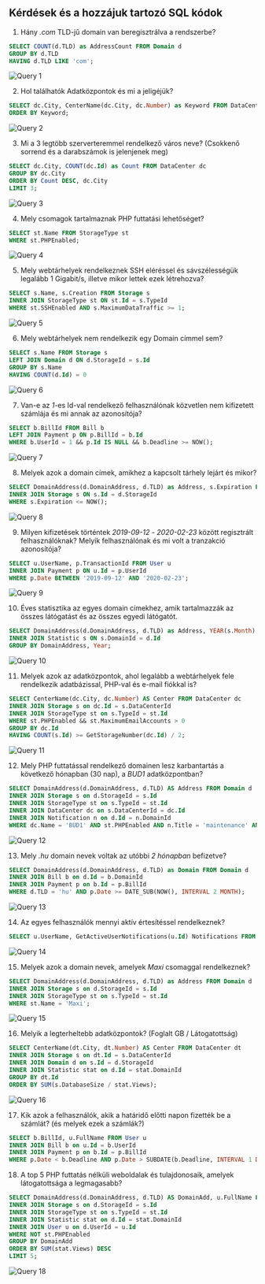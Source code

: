## Kérdések és a hozzájuk tartozó SQL kódok

1. Hány _.com_ TLD-jű domain van beregisztrálva a rendszerbe?

```sql
SELECT COUNT(d.TLD) as AddressCount FROM Domain d
GROUP BY d.TLD
HAVING d.TLD LIKE 'com';
```

![Query 1](./queries/query1.png "Query 1")

2. Hol találhatók Adatközpontok és mi a jeligéjük?

```sql
SELECT dc.City, CenterName(dc.City, dc.Number) as Keyword FROM DataCenter dc
ORDER BY Keyword;
```

![Query 2](./queries/query2.png "Query 2")

3. Mi a 3 legtöbb szerverteremmel rendelkező város neve? (Csokkenő sorrend és a darabszámok is jelenjenek meg)

```sql
SELECT dc.City, COUNT(dc.Id) as Count FROM DataCenter dc
GROUP BY dc.City
ORDER BY Count DESC, dc.City
LIMIT 3;
```

![Query 3](./queries/query3.png "Query 3")

4. Mely csomagok tartalmaznak PHP futtatási lehetőséget?

```sql
SELECT st.Name FROM StorageType st
WHERE st.PHPEnabled;
```

![Query 4](./queries/query4.png "Query 4")

5. Mely webtárhelyek rendelkeznek SSH eléréssel és sávszélességük legalább 1 Gigabit/s, illetve mikor lettek ezek létrehozva?

```sql
SELECT s.Name, s.Creation FROM Storage s
INNER JOIN StorageType st ON st.Id = s.TypeId
WHERE st.SSHEnabled AND s.MaximumDataTraffic >= 1;
```

![Query 5](./queries/query5.png "Query 5")

6. Mely webtárhelyek nem rendelkezik egy Domain címmel sem?

```sql
SELECT s.Name FROM Storage s
LEFT JOIN Domain d ON d.StorageId = s.Id
GROUP BY s.Name
HAVING COUNT(d.Id) = 0
```

![Query 6](./queries/query6.png "Query 6")

7. Van-e az _1_-es Id-val rendelkező felhasználónak közvetlen nem kifizetett számlája és mi annak az azonosítója?

```sql
SELECT b.BillId FROM Bill b
LEFT JOIN Payment p ON p.BillId = b.Id
WHERE b.UserId = 1 && p.Id IS NULL && b.Deadline >= NOW();
```

![Query 7](./queries/query7.png "Query 7")

8. Melyek azok a domain címek, amikhez a kapcsolt tárhely lejárt és mikor?

```sql
SELECT DomainAddress(d.DomainAddress, d.TLD) as Address, s.Expiration FROM Domain d
INNER JOIN Storage s ON s.Id = d.StorageId
WHERE s.Expiration <= NOW();
```

![Query 8](./queries/query8.png "Query 8")

9. Milyen kifizetések történtek _2019-09-12_ - _2020-02-23_ között regisztrált felhasználóknak? Melyik felhasználónak és mi volt a tranzakció azonosítója?

```sql
SELECT u.UserName, p.TransactionId FROM User u
INNER JOIN Payment p ON u.Id = p.UserId
WHERE p.Date BETWEEN '2019-09-12' AND '2020-02-23';
```

![Query 9](./queries/query9.png "Query 9")

10. Éves statisztika az egyes domain címekhez, amik tartalmazzák az összes látógatást és az összes egyedi látógatót.

```sql
SELECT DomainAddress(d.DomainAddress, d.TLD) as Address, YEAR(s.Month) AS Year, SUM(s.Views) AS ViewSum, SUM(s.UniqueViewers) as UViewSum FROM Domain d
INNER JOIN Statistic s ON s.DomainId = d.Id
GROUP BY DomainAddress, Year;
```

![Query 10](./queries/query10.png "Query 10")

11. Melyek azok az adatközpontok, ahol legalább a webtárhelyek fele rendelkezik adatbázissal, PHP-val és e-mail fiókkal is?

```sql
SELECT CenterName(dc.City, dc.Number) AS Center FROM DataCenter dc
INNER JOIN Storage s on dc.Id = s.DataCenterId
INNER JOIN StorageType st on s.TypeId = st.Id
WHERE st.PHPEnabled && st.MaximumEmailAccounts > 0
GROUP BY dc.Id
HAVING COUNT(s.Id) >= GetStorageNumber(dc.Id) / 2;
```

![Query 11](./queries/query11.png "Query 11")

12. Mely PHP futtatással rendelkező domainen lesz karbantartás a következő hónapban (30 nap), a _BUD1_ adatközpontban?

```sql
SELECT DomainAddress(d.DomainAddress, d.TLD) AS Address FROM Domain d
INNER JOIN Storage s on d.StorageId = s.Id
INNER JOIN StorageType st on s.TypeId = st.Id
INNER JOIN DataCenter dc on s.DataCenterId = dc.Id
INNER JOIN Notification n on d.Id = n.DomainId
WHERE dc.Name = 'BUD1' AND st.PHPEnabled AND n.Title = 'maintenance' AND n.TimeFrameEnd <= DATE_ADD(NOW(), INTERVAL 30 DAY);
```

![Query 12](./queries/query12.png "Query 12")

13. Mely _.hu_ domain nevek voltak az utóbbi _2 hónapban_ befizetve?

```sql
SELECT DomainAddress(d.DomainAddress, d.TLD) as Domain FROM Domain d
INNER JOIN Bill b on d.Id = b.DomainId
INNER JOIN Payment p on b.Id = p.BillId
WHERE d.TLD = 'hu' AND p.Date >= DATE_SUB(NOW(), INTERVAL 2 MONTH);
```

![Query 13](./queries/query13.png "Query 13")

14. Az egyes felhasználók mennyi aktív értesítéssel rendelkeznek?

```sql
SELECT u.UserName, GetActiveUserNotifications(u.Id) Notifications FROM User u;
```

![Query 14](./queries/query14.png "Query 14")

15. Melyek azok a domain nevek, amelyek _Maxi_ csomaggal rendelkeznek?

```sql
SELECT DomainAddress(d.DomainAddress, d.TLD) as Address FROM Domain d
INNER JOIN Storage s on d.StorageId = s.Id
INNER JOIN StorageType st on s.TypeId = st.Id
WHERE st.Name = 'Maxi';
```

![Query 15](./queries/query15.png "Query 15")

16. Melyik a legterheltebb adatközpontok? (Foglalt GB / Látogatottság)

```sql
SELECT CenterName(dt.City, dt.Number) AS Center FROM DataCenter dt
INNER JOIN Storage s on dt.Id = s.DataCenterId
INNER JOIN Domain d on s.Id = d.StorageId
INNER JOIN Statistic stat on d.Id = stat.DomainId
GROUP BY dt.Id
ORDER BY SUM(s.DatabaseSize / stat.Views);
```

![Query 16](./queries/query16.png "Query 16")

17. Kik azok a felhasználók, akik a határidő előtti napon fizették be a számlát? (és melyek ezek a számlák?)

```sql
SELECT b.BillId, u.FullName FROM User u
INNER JOIN Bill b on u.Id = b.UserId
INNER JOIN Payment p on b.Id = p.BillId
WHERE p.Date < b.Deadline AND p.Date > SUBDATE(b.Deadline, INTERVAL 1 DAY);
```

18. A top 5 PHP futtatás nélküli weboldalak és tulajdonosaik, amelyek látogatottsága a legmagasabb?

```sql
SELECT DomainAddress(d.DomainAddress, d.TLD) AS DomainAdd, u.FullName FROM Domain d
INNER JOIN Storage s on d.StorageId = s.Id
INNER JOIN StorageType st on s.TypeId = st.Id
INNER JOIN Statistic stat on d.Id = stat.DomainId
INNER JOIN User u on d.UserId = u.Id
WHERE NOT st.PHPEnabled
GROUP BY DomainAdd
ORDER BY SUM(stat.Views) DESC
LIMIT 5;
```

![Query 18](./queries/query18.png "Query 18")

<div class="page-break"></div>
